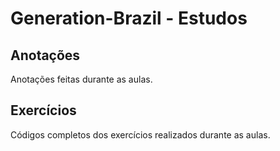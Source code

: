 # Generation-Brazil - Estudos

## Anotações
Anotações feitas durante as aulas.

## Exercícios
Códigos completos dos exercícios realizados durante as aulas.
